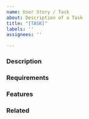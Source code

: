 ```yaml
---
name: User Story / Task
about: Description of a Task
title: "[TASK]"
labels: ''
assignees: ''

---
```


### Description

### Requirements

### Features

### Related
